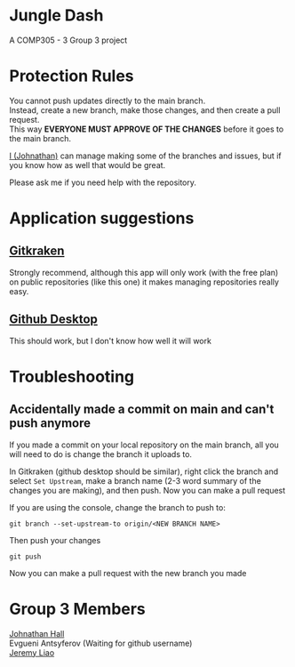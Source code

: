 # Jungle Dash
A COMP305 - 3 Group 3 project

# Protection Rules
You cannot push updates directly to the main branch.<br>
Instead, create a new branch, make those changes, and then create a pull request.<br>
This way **EVERYONE MUST APPROVE OF THE CHANGES** before it goes to the main branch.

[I (Johnathan)](https://github.com/gtaEPIC) can manage making some of the branches and issues,
but if you know how as well that would be great.

Please ask me if you need help with the repository.

# Application suggestions
## [Gitkraken](https://www.gitkraken.com/download)
Strongly recommend, although this app will only work (with the free plan) on public repositories (like this one) it makes managing repositories really easy.

## [Github Desktop](https://desktop.github.com)
This should work, but I don't know how well it will work

# Troubleshooting
## Accidentally made a commit on main and can't push anymore
If you made a commit on your local repository on the main branch, all you will need to do is change the branch it uploads to.

In Gitkraken (github desktop should be similar), right click the branch and select `Set Upstream`, make a branch name (2-3 word summary of the changes you are making), and then push. Now you can make a pull request

If you are using the console, change the branch to push to:
```
git branch --set-upstream-to origin/<NEW BRANCH NAME>
```
Then push your changes
```
git push
```
Now you can make a pull request with the new branch you made


# Group 3 Members
[Johnathan Hall](https://github.com/gtaEPIC)<br>
Evgueni Antsyferov (Waiting for github username)<br>
[Jeremy Liao](https://github.com/jibbooo)